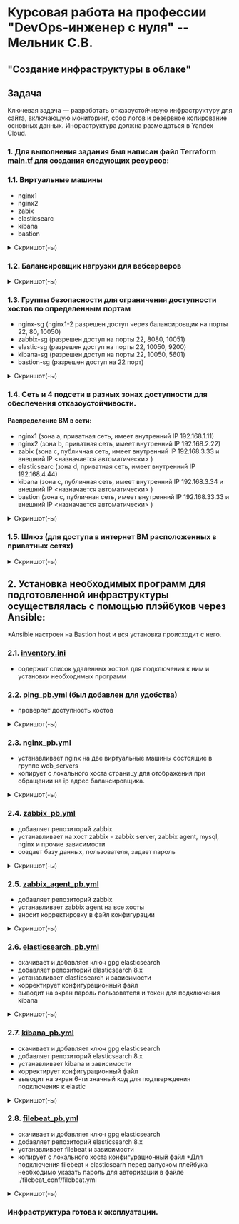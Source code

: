 # Курсовая работа на профессии "DevOps-инженер с нуля" -- Мельник С.В.

## "Создание инфраструктуры в облаке"

## Задача

Ключевая задача — разработать отказоустойчивую инфраструктуру для сайта, включающую мониторинг, сбор логов и резервное копирование основных данных. Инфраструктура должна размещаться в Yandex Cloud.

### 1. Для выполнения задания был написан файл Terraform [main.tf](https://github.com/DeluxWebSite/netology-kursovaya/blob/main/main.tf) для создания следующих ресурсов:

### 1.1. Виртуальные машины

- nginx1
- nginx2
- zabix
- elasticsearc
- kibana
- bastion

<details>
<summary> Скриншот(-ы) </summary>

![список вм](https://github.com/DeluxWebSite/netology-kursovaya/blob/main/screenshots/vm.png)

</details>

### 1.2. Балансировщик нагрузки для вебсерверов

<details>
<summary> Скриншот(-ы) </summary>

![балансировщик](https://github.com/DeluxWebSite/netology-kursovaya/blob/main/screenshots/balancer.png)

</details>

### 1.3. Группы безопасности для ограничения доступности хостов по определенным портам

- nginx-sg (nginx1-2 разрешен доступ через балансировщик на порты 22, 80, 10050)
- zabbix-sg (разрешен доступ на порты 22, 8080, 10051)
- elastic-sg (разрешен доступ на порты 22, 10050, 9200)
- kibana-sg (разрешен доступ на порты 22, 10050, 5601)
- bastion-sg (разрешен доступ на 22 порт)

<details>
<summary> Скриншот(-ы) </summary>

![группы безопасности](https://github.com/DeluxWebSite/netology-kursovaya/blob/main/screenshots/group-sg.png)

</details>

### 1.4. Сеть и 4 подсети в разных зонах доступности для обеспечения отказоустойчивости.

#### Pаспределение ВМ в сети:

- nginx1 (зона а, приватная сеть, имеет внутренний IP 192.168.1.11)
- nginx2 (зона b, приватная сеть, имеет внутренний IP 192.168.2.22)
- zabix (зона c, публичная сеть, имеет внутренний IP 192.168.3.33 и внешний IP <назначается автоматически> )
- elasticsearc (зона d, приватная сеть, имеет внутренний IP 192.168.4.44)
- kibana (зона c, публичная сеть, имеет внутренний IP 192.168.3.34 и внешний IP <назначается автоматически> )
- bastion (зона c, публичная сеть, имеет внутренний IP 192.168.33.33 и внешний IP <назначается автоматически> )

<details>
<summary> Скриншот(-ы) </summary>

![Карта сети](https://github.com/DeluxWebSite/netology-kursovaya/blob/main/screenshots/network.png)

</details>

### 1.5. Шлюз (для доступа в интернет ВМ расположенных в приватных сетях)

<details>
<summary> Скриншот(-ы) </summary>

![Карта сети](https://github.com/DeluxWebSite/netology-kursovaya/blob/main/screenshots/mapcloud.png)

</details>

## 2. Установка необходимых программ для подготовленной инфраструктуры осуществлялась с помощью плэйбуков через Ansible:

\*Ansible настроен на Bastion host и вся установка происходит с него.

### 2.1. [inventory.ini](https://github.com/DeluxWebSite/netology-kursovaya/blob/main/ansible/inventory.ini)

- содержит список удаленных хостов для подключения к ним и установки необходимых программ

### 2.2. [ping_pb.yml](https://github.com/DeluxWebSite/netology-kursovaya/blob/main/ansible/ping_pb.yml) (был добавлен для удобства)

- проверяет доступность хостов

<details>
<summary> Скриншот(-ы) </summary>

![пинг](https://github.com/DeluxWebSite/netology-kursovaya/blob/main/screenshots/ping.png)

</details>

### 2.3. [nginx_pb.yml](https://github.com/DeluxWebSite/netology-kursovaya/blob/main/ansible/nginx_pb.yml)

- устанавливает nginx на две виртуальные машины состоящие в группе web_servers
- копирует c локального хоста страницу для отображения при обращении на ip адрес балансировщика.

<details>
<summary> Скриншот(-ы) </summary>

![установка nginx](https://github.com/DeluxWebSite/netology-kursovaya/blob/main/screenshots/nginx-install.png)
![веб страница](https://github.com/DeluxWebSite/netology-kursovaya/blob/main/screenshots/web.png)
![веб страница](https://github.com/DeluxWebSite/netology-kursovaya/blob/main/screenshots/web2.png)

</details>

### 2.4. [zabbix_pb.yml](https://github.com/DeluxWebSite/netology-kursovaya/blob/main/ansible/zabbix_pb.yml)

- добавляет репозиторий zabbix
- устанавливает на хост zabbix - zabbix server, zabbix agent, mysql, nginx и прочие зависимости
- создает базу данных, пользователя, задает пароль

<details>
<summary> Скриншот(-ы) </summary>

![установка zabbix](https://github.com/DeluxWebSite/netology-kursovaya/blob/main/screenshots/zabbix.png)
![zabbix](https://github.com/DeluxWebSite/netology-kursovaya/blob/main/screenshots/zabbix-dash.png)

</details>

### 2.5. [zabbix_agent_pb.yml](https://github.com/DeluxWebSite/netology-kursovaya/blob/main/ansible/zabbix_agent_pb.yml)

- добавляет репозиторий zabbix
- устанавливает zabbix agent на все хосты
- вносит корректировку в файл конфигурации

<details>
<summary> Скриншот(-ы) </summary>
![установка zabbix-agent]()
</details>

### 2.6. [elasticsearch_pb.yml](https://github.com/DeluxWebSite/netology-kursovaya/blob/main/ansible/elasticsearch_pb.yml)

- скачивает и добавляет ключ gpg elasticsearch
- добавляет репозиторий elasticsearch 8.x
- устанавливает elasticsearch и зависимости
- корректирует конфигурационный файл
- выводит на экран пароль пользователя и токен для подключения kibana

<details>
<summary> Скриншот(-ы) </summary>

![установка elastic]()

</details>

### 2.7. [kibana_pb.yml](https://github.com/DeluxWebSite/netology-kursovaya/blob/main/ansible/kibana_pb.yml)

- скачивает и добавляет ключ gpg elasticsearch
- добавляет репозиторий elasticsearch 8.x
- устанавливает kibana и зависимости
- корректирует конфигурационный файл
- выводит на экран 6-ти значный код для подтверждения подключения к elastic

<details>
<summary> Скриншот(-ы) </summary>

![установка kibana](https://github.com/DeluxWebSite/netology-kursovaya/blob/main/screenshots/kibana.png)
![статус kibana]()
![подключение kibana]()
![веб kibana]()

</details>

### 2.8. [filebeat_pb.yml](https://github.com/DeluxWebSite/netology-kursovaya/blob/main/ansible/filebeat_pb.yml)

- скачивает и добавляет ключ gpg elasticsearch
- добавляет репозиторий elasticsearch 8.x
- устанавливает filebeat и зависимости
- копирует с локального хоста конфигурационный файл
  \*Для подключения filebeat к elasticsearh перед запуском плейбука необходимо указать пароль для авторизации в файле ./filebeat_conf/filebeat.yml

<details>
<summary> Скриншот(-ы) </summary>

![установка filebeat]()

</details>

### Инфраструктура готова к эксплуатации.
